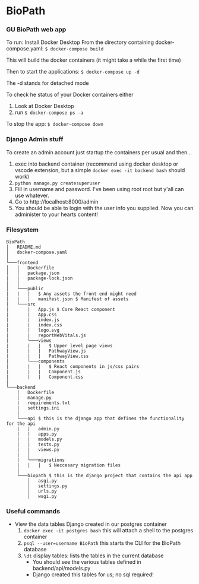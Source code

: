 # BioPath
### GU BioPath web app

To run:
Install Docker Desktop
From the directory containing docker-compose.yaml: ```$ docker-compose build```

This will build the docker containers (it might take a while the first time)

Then to start the applications: ```$ docker-compose up -d```

The -d stands for detached mode

To check he status of your Docker containers either
1. Look at Docker Desktop
2. run ```$ docker-compose ps -a```

To stop the app: ```$ docker-compose down```

### Django Admin stuff
To create an admin account just startup the containers per usual and then...
1. exec into backend container (recommend using docker desktop or vscode extension, but a simple `docker exec -it backend bash` should work)
1. `python manage.py createsuperuser`
1. Fill in username and password. I've been using root root but y'all can use whatever.
1. Go to http://localhost:8000/admin
1. You should be able to login with the user info you supplied. Now you can administer to your hearts content!

### Filesystem
```
BioPath
│   README.md
│   docker-compose.yaml 
│
└───frontend
│   │   Dockerfile
│   │   package.json
|   |   package-lock.json
│   │
│   └───public
|   |   |   $ Any assets the front end might need
│   |   │   manifest.json $ Manifest of assets
|   └───src
|       |   App.js $ Core React component
|       |   App.css
|       |   index.js
|       |   index.css
|       |   logo.svg
|       |   reportWebVitals.js
|       └───views
|       |   |   $ Upper level page views
|       |   |   PathwayView.js
|       |   |   PathwayView.css
|       └───components
|       |   |   $ React components in js/css pairs
|       |   |   Component.js
|       |   |   Component.css
│   
└───backend
    │   Dockerfile
    |   manage.py
    |   requirements.txt
    |   settings.ini
    |
    └───api $ this is the django app that defines the functionality for the api
    |   |   admin.py
    |   |   apps.py
    |   |   models.py
    |   |   tests.py
    |   |   views.py
    |   │   
    |   └───migrations
    |   |   |   $ Neccesary migration files
    |   
    └───biopath $ this is the django project that contains the api app
        │   asgi.py
        │   settings.py
        │   urls.py
        │   wsgi.py
```

### Useful commands
- View the data tables Django created in our postgres container
    1. `docker exec -it postgres bash` this will attach a shell to the postgres container
    1. `psql --user=username BioPath` this starts the CLI for the BioPath database
    1. `\dt` display tables: lists the tables in the current database
        - You should see the various tables defined in backend/api/models.py
        - Django created this tables for us; no sql required!


